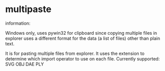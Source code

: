 # multipaste

information:

Windows only, uses pywin32 for clipboard since copying multiple files in
explorer uses a different format for the data (a list of files) other
than plain text.

It is for pasting multiple files from explorer. It uses the extension to
determine which import operator to use on each file.  Currently
supported: SVG OBJ DAE PLY


